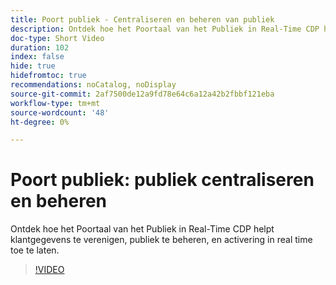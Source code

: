 ```yaml
---
title: Poort publiek - Centraliseren en beheren van publiek
description: Ontdek hoe het Poortaal van het Publiek in Real-Time CDP helpt klantgegevens te verenigen, publiek te beheren, en activering in real time toe te laten.
doc-type: Short Video
duration: 102
index: false
hide: true
hidefromtoc: true
recommendations: noCatalog, noDisplay
source-git-commit: 2af7500de12a9fd78e64c6a12a42b2fbbf121eba
workflow-type: tm+mt
source-wordcount: '48'
ht-degree: 0%

---
```



# Poort publiek: publiek centraliseren en beheren

Ontdek hoe het Poortaal van het Publiek in Real-Time CDP helpt klantgegevens te verenigen, publiek te beheren, en activering in real time toe te laten.

<!-- 62_S508_3442517_101_audience-portal-centralizing-and-managing-audiences -->
>[!VIDEO](https://video.tv.adobe.com/v/3458287/?learn=on&enablevpops=true)
